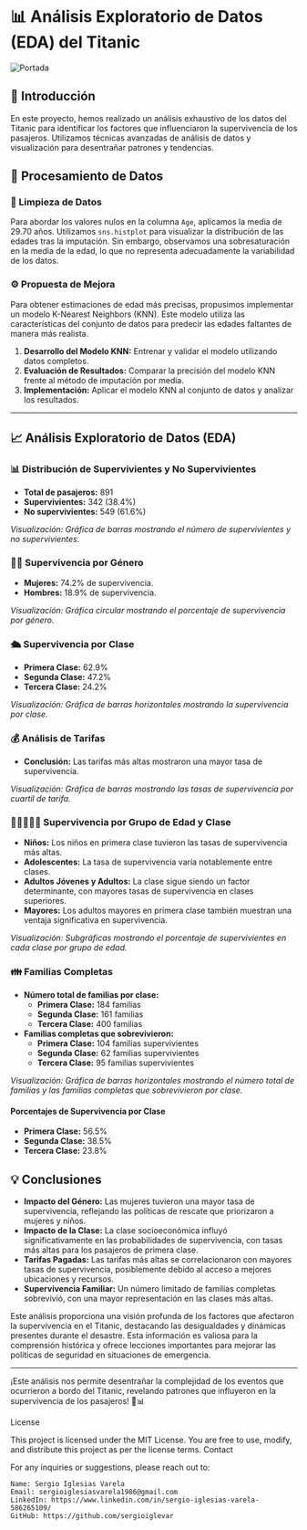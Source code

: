 # 📊 Análisis Exploratorio de Datos (EDA) del Titanic


![Portada](https://github.com/sergioiglevar/nevo-Titanic/blob/main/Pictures/portada.jfif)

## 🚢 Introducción
En este proyecto, hemos realizado un análisis exhaustivo de los datos del Titanic para identificar los factores que influenciaron la supervivencia de los pasajeros. Utilizamos técnicas avanzadas de análisis de datos y visualización para desentrañar patrones y tendencias.

## 🔄 Procesamiento de Datos

### 🧹 Limpieza de Datos
Para abordar los valores nulos en la columna `Age`, aplicamos la media de 29.70 años. Utilizamos `sns.histplot` para visualizar la distribución de las edades tras la imputación. Sin embargo, observamos una sobresaturación en la media de la edad, lo que no representa adecuadamente la variabilidad de los datos.

### ⚙️ Propuesta de Mejora
Para obtener estimaciones de edad más precisas, propusimos implementar un modelo K-Nearest Neighbors (KNN). Este modelo utiliza las características del conjunto de datos para predecir las edades faltantes de manera más realista.

1. **Desarrollo del Modelo KNN:** Entrenar y validar el modelo utilizando datos completos.
2. **Evaluación de Resultados:** Comparar la precisión del modelo KNN frente al método de imputación por media.
3. **Implementación:** Aplicar el modelo KNN al conjunto de datos y analizar los resultados.

---

## 📈 Análisis Exploratorio de Datos (EDA)

### 📊 Distribución de Supervivientes y No Supervivientes
- **Total de pasajeros:** 891
- **Supervivientes:** 342 (38.4%)
- **No supervivientes:** 549 (61.6%)

*Visualización: Gráfica de barras mostrando el número de supervivientes y no supervivientes.*

### 👩‍🦰 Supervivencia por Género
- **Mujeres:** 74.2% de supervivencia.
- **Hombres:** 18.9% de supervivencia.

*Visualización: Gráfica circular mostrando el porcentaje de supervivencia por género.*

### 🛳️ Supervivencia por Clase
- **Primera Clase:** 62.9%
- **Segunda Clase:** 47.2%
- **Tercera Clase:** 24.2%

*Visualización: Gráfica de barras horizontales mostrando la supervivencia por clase.*

### 💰 Análisis de Tarifas
- **Conclusión:** Las tarifas más altas mostraron una mayor tasa de supervivencia.

*Visualización: Gráfica de barras mostrando las tasas de supervivencia por cuartil de tarifa.*

### 👶👦👩👨👴 Supervivencia por Grupo de Edad y Clase
- **Niños:** Los niños en primera clase tuvieron las tasas de supervivencia más altas.
- **Adolescentes:** La tasa de supervivencia varía notablemente entre clases.
- **Adultos Jóvenes y Adultos:** La clase sigue siendo un factor determinante, con mayores tasas de supervivencia en clases superiores.
- **Mayores:** Los adultos mayores en primera clase también muestran una ventaja significativa en supervivencia.

*Visualización: Subgráficas mostrando el porcentaje de supervivientes en cada clase por grupo de edad.*

### 👪 Familias Completas
- **Número total de familias por clase:**
  - **Primera Clase:** 184 familias
  - **Segunda Clase:** 161 familias
  - **Tercera Clase:** 400 familias
- **Familias completas que sobrevivieron:**
  - **Primera Clase:** 104 familias supervivientes
  - **Segunda Clase:** 62 familias supervivientes
  - **Tercera Clase:** 95 familias supervivientes

*Visualización: Gráfica de barras horizontales mostrando el número total de familias y las familias completas que sobrevivieron por clase.*

#### Porcentajes de Supervivencia por Clase
- **Primera Clase:** 56.5%
- **Segunda Clase:** 38.5%
- **Tercera Clase:** 23.8%

## 💡 Conclusiones
- **Impacto del Género:** Las mujeres tuvieron una mayor tasa de supervivencia, reflejando las políticas de rescate que priorizaron a mujeres y niños.
- **Impacto de la Clase:** La clase socioeconómica influyó significativamente en las probabilidades de supervivencia, con tasas más altas para los pasajeros de primera clase.
- **Tarifas Pagadas:** Las tarifas más altas se correlacionaron con mayores tasas de supervivencia, posiblemente debido al acceso a mejores ubicaciones y recursos.
- **Supervivencia Familiar:** Un número limitado de familias completas sobrevivió, con una mayor representación en las clases más altas.

Este análisis proporciona una visión profunda de los factores que afectaron la supervivencia en el Titanic, destacando las desigualdades y dinámicas presentes durante el desastre. Esta información es valiosa para la comprensión histórica y ofrece lecciones importantes para mejorar las políticas de seguridad en situaciones de emergencia.

---

¡Este análisis nos permite desentrañar la complejidad de los eventos que ocurrieron a bordo del Titanic, revelando patrones que influyeron en la supervivencia de los pasajeros! 🚢📊

License

This project is licensed under the MIT License. You are free to use, modify, and distribute this project as per the license terms.
Contact

For any inquiries or suggestions, please reach out to:

    Name: Sergio Iglesias Varela
    Email: sergioiglesiasvarela1986@gmail.com
    LinkedIn: https://www.linkedin.com/in/sergio-iglesias-varela-586265109/
    GitHub: https://github.com/sergioiglevar

